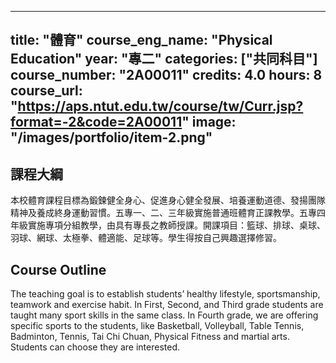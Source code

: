 
---
title: "體育"
course_eng_name: "Physical Education"
year: "專二"
categories: ["共同科目"]
course_number: "2A00011"
credits: 4.0
hours: 8
course_url: "https://aps.ntut.edu.tw/course/tw/Curr.jsp?format=-2&code=2A00011"
image: "/images/portfolio/item-2.png"
---

## 課程大綱

本校體育課程目標為鍛鍊健全身心、促進身心健全發展、培養運動道德、發揚團隊精神及養成終身運動習慣。五專一、二、三年級實施普通班體育正課教學。五專四年級實施專項分組教學，由具有專長之教師授課。開課項目：籃球、排球、桌球、羽球、網球、太極拳、體適能、足球等。學生得按自己興趣選擇修習。

## Course Outline

The teaching goal is to establish students’ healthy lifestyle, sportsmanship, teamwork and exercise habit. In First, Second, and Third grade students are taught many sport skills in the same class. In Fourth grade, we are offering specific sports to the students, like Basketball, Volleyball, Table Tennis, Badminton, Tennis, Tai Chi Chuan, Physical Fitness and martial arts. Students can choose they are interested.

